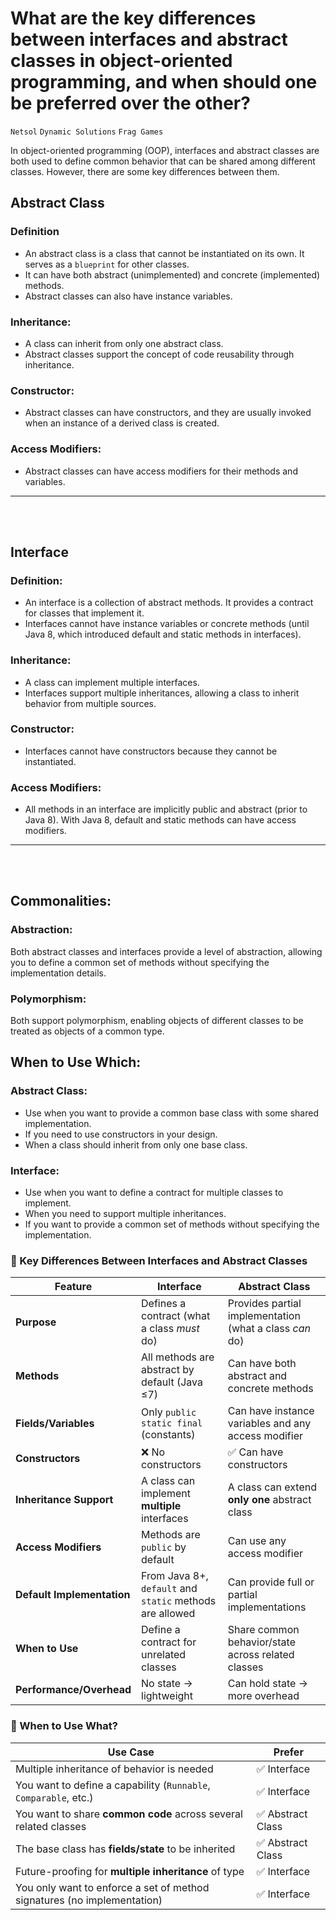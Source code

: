 # What are the key differences between interfaces and abstract classes in object-oriented programming, and when should one be preferred over the other?
`Netsol` `Dynamic Solutions` `Frag Games`

In object-oriented programming (OOP), interfaces and abstract classes are both used to define common behavior that can be shared among different classes. However, there are some key differences between them.

## Abstract Class

### Definition
- An abstract class is a class that cannot be instantiated on its own. It serves as a `blueprint` for other classes.
- It can have both abstract (unimplemented) and concrete (implemented) methods.
- Abstract classes can also have instance variables.

### Inheritance:
- A class can inherit from only one abstract class.
- Abstract classes support the concept of code reusability through inheritance.

### Constructor:
- Abstract classes can have constructors, and they are usually invoked when an instance of a derived class is created.

### Access Modifiers:
- Abstract classes can have access modifiers for their methods and variables.
___
<br><br>

## Interface

### Definition:
- An interface is a collection of abstract methods. It provides a contract for classes that implement it.
- Interfaces cannot have instance variables or concrete methods (until Java 8, which introduced default and static methods in interfaces).

### Inheritance:
- A class can implement multiple interfaces.
- Interfaces support multiple inheritances, allowing a class to inherit behavior from multiple sources.

### Constructor:
- Interfaces cannot have constructors because they cannot be instantiated.

### Access Modifiers:
- All methods in an interface are implicitly public and abstract (prior to Java 8). With Java 8, default and static methods can have access modifiers.
___
<br><br>


## Commonalities:

### Abstraction:
Both abstract classes and interfaces provide a level of abstraction, allowing you to define a common set of methods without specifying the implementation details.

### Polymorphism:
Both support polymorphism, enabling objects of different classes to be treated as objects of a common type.

## When to Use Which:

### Abstract Class:
- Use when you want to provide a common base class with some shared implementation.
- If you need to use constructors in your design.
- When a class should inherit from only one base class.

### Interface:
- Use when you want to define a contract for multiple classes to implement.
- When you need to support multiple inheritances.
- If you want to provide a common set of methods without specifying the implementation.







### 🔑 Key Differences Between Interfaces and Abstract Classes

| Feature                          | Interface                                               | Abstract Class                                          |
|----------------------------------|---------------------------------------------------------|---------------------------------------------------------|
| **Purpose**                      | Defines a contract (what a class *must* do)             | Provides partial implementation (what a class *can* do) |
| **Methods**                      | All methods are abstract by default (Java ≤7)           | Can have both abstract and concrete methods             |
| **Fields/Variables**             | Only `public static final` (constants)                  | Can have instance variables and any access modifier     |
| **Constructors**                 | ❌ No constructors                                       | ✅ Can have constructors                                |
| **Inheritance Support**          | A class can implement **multiple** interfaces           | A class can extend **only one** abstract class          |
| **Access Modifiers**             | Methods are `public` by default                         | Can use any access modifier                             |
| **Default Implementation**       | From Java 8+, `default` and `static` methods are allowed| Can provide full or partial implementations             |
| **When to Use**                  | Define a contract for unrelated classes                 | Share common behavior/state across related classes      |
| **Performance/Overhead**         | No state → lightweight                                  | Can hold state → more overhead                          |




### 🧠 When to Use What?

| Use Case                                                                 | Prefer          |
|--------------------------------------------------------------------------|-----------------|
| Multiple inheritance of behavior is needed                               | ✅ Interface     |
| You want to define a capability (`Runnable`, `Comparable`, etc.)         | ✅ Interface     |
| You want to share **common code** across several related classes         | ✅ Abstract Class|
| The base class has **fields/state** to be inherited                      | ✅ Abstract Class|
| Future-proofing for **multiple inheritance** of type                     | ✅ Interface     |
| You only want to enforce a set of method signatures (no implementation) | ✅ Interface     |
